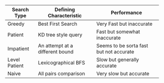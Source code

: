 |  Search Type         | Defining Characteristic     |   Performance | 
|------------------|------------------|------------------|
| Greedy | Best First Search | Very Fast but inaccurate | 
| Patient | KD tree style query | Fast but somewhat inaccurate |
| Impatient | An attempt at a different bound | Seems to be sorta fast but not accurate |
| Level Patient | Lexicographical BFS | Slow but generally accurate |
| Naive | All pairs comparison | Very slow but accurate |

